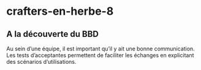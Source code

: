 # crafters-en-herbe-8

## A la découverte du BBD
Au sein d’une équipe, il est important qu’il y ait une bonne communication.
Les tests d’acceptantes permettent de faciliter les échanges en explicitant des scénarios d’utilisations.
